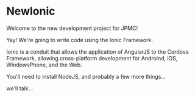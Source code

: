 NewIonic
========

Welcome to the new development project for JPMC! 

Yay! We're going to write code using the Ionic Framework.

Ionic is a conduit that allows the application of AngularJS to the Cordova Framework, allowing cross-platform development for Androind, iOS, WindowsPhone, and the Web.

You'll need to install NodeJS, and probably a few more things...

we'll talk...
